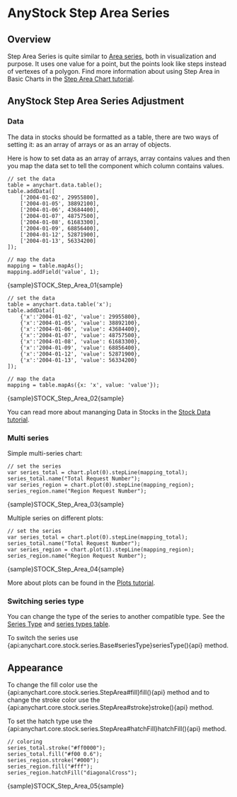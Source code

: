 # AnyStock Step Area Series

## Overview

Step Area Series is quite similar to [Area series](Area), both in visualization and purpose. It uses one value for a point, but the points look like steps instead of vertexes of a polygon. Find more information about using Step Area in Basic Charts in the [Step Area Chart tutorial](../../Basic_Charts/Step_Area_Chart).

## AnyStock Step Area Series Adjustment

### Data

The data in stocks should be formatted as a table, there are two ways of setting it: as an array of arrays or as an array of objects. 

Here is how to set data as an array of arrays, array contains values and then you map the data set to tell the component which column contains values.

```
// set the data
table = anychart.data.table();
table.addData([
	['2004-01-02', 29955800],
	['2004-01-05', 38892100],
	['2004-01-06', 43684400],
	['2004-01-07', 48757500],
	['2004-01-08', 61683300],
	['2004-01-09', 68856400],
	['2004-01-12', 52871900],
	['2004-01-13', 56334200]
]);

// map the data
mapping = table.mapAs();
mapping.addField('value', 1);

```

{sample}STOCK\_Step\_Area\_01{sample}

```
// set the data
table = anychart.data.table('x');
table.addData([
	{'x':'2004-01-02', 'value': 29955800},
	{'x':'2004-01-05', 'value': 38892100},
	{'x':'2004-01-06', 'value': 43684400},
	{'x':'2004-01-07', 'value': 48757500},
	{'x':'2004-01-08', 'value': 61683300},
	{'x':'2004-01-09', 'value': 68856400},
	{'x':'2004-01-12', 'value': 52871900},
	{'x':'2004-01-13', 'value': 56334200}
]);

// map the data
mapping = table.mapAs({x: 'x', value: 'value'});
```

{sample}STOCK\_Step\_Area\_02{sample}

You can read more about mananging Data in Stocks in the [Stock Data tutorial](../Data).

### Multi series

Simple multi-series chart:

```
// set the series
var series_total = chart.plot(0).stepLine(mapping_total);
series_total.name("Total Request Number");
var series_region = chart.plot(0).stepLine(mapping_region);
series_region.name("Region Request Number");
```

{sample}STOCK\_Step\_Area\_03{sample}

Multiple series on different plots:

```  
// set the series
var series_total = chart.plot(0).stepLine(mapping_total);
series_total.name("Total Request Number");
var series_region = chart.plot(1).stepLine(mapping_region);
series_region.name("Region Request Number");
```

{sample}STOCK\_Step\_Area\_04{sample}

More about plots can be found in the [Plots tutorial](../Chart_Plots).

### Switching series type

You can change the type of the series to another compatible type. See the [Series Type](Series_Type) and [series types table](Supported_Series#list_of_supported_series).

To switch the series use {api:anychart.core.stock.series.Base#seriesType}seriesType(){api} method.

##  Appearance

To change the fill color use the {api:anychart.core.stock.series.StepArea#fill}fill(){api} method and to change the stroke color use the {api:anychart.core.stock.series.StepArea#stroke}stroke(){api} method.

To set the hatch type use the {api:anychart.core.stock.series.StepArea#hatchFill}hatchFill(){api} method.

```
// coloring
series_total.stroke("#ff0000");
series_total.fill("#f00 0.6");
series_region.stroke("#000");
series_region.fill("#fff");
series_region.hatchFill("diagonalCross");

```
{sample}STOCK\_Step\_Area\_05{sample}